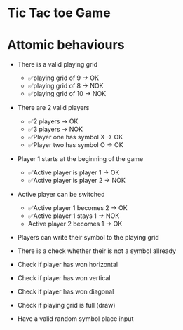 # Tic Tac toe Game

# Attomic behaviours

- There is a valid playing grid
    - ✅playing grid of 9 -> OK
    - ✅playing grid of 8 -> NOK
    - ✅playing grid of 10 -> NOK

- There are 2 valid players
    - ✅2 players -> OK
    - ✅3 players -> NOK
    - ✅Player one has symbol X -> OK
    - ✅Player two has symbol O -> OK

- Player 1 starts at the beginning of the game
    - ✅Active player is player 1 -> OK
    - ✅Active player is player 2 -> NOK

- Active player can be switched
    - ✅Active player 1 becomes 2 -> OK
    - ✅Active player 1 stays 1 -> NOK
    - Active player 2 becomes 1 -> OK

- Players can write their symbol to the playing grid

- There is a check whether their is not a symbol allready

- Check if player has won horizontal

- Check if player has won vertical

- Check if player has won diagonal

- Check if playing grid is full (draw)

- Have a valid random symbol place input
